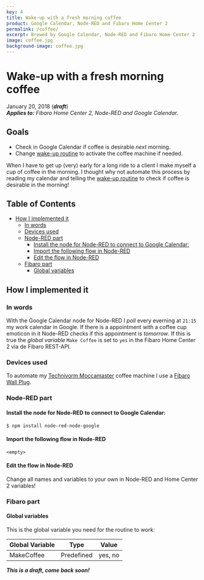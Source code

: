 ```yaml
---
key: 4
title: Wake-up with a fresh morning coffee
product: Google Calendar, Node-RED and Fibaro Home Center 2
permalink: /coffee/
excerpt: Brewed by Google Calendar, Node-RED and Fibaro Home Center 2
image: coffee.jpg
background-image: coffee.jpg
---
```


# Wake-up with a fresh morning coffee<!-- omit in toc -->

January 20, 2018 (_**draft**_)  
_**Applies to:** Fibaro Home Center 2, Node-RED and Google Calendar._

## Goals<!-- omit in toc -->

* Check in Google Calendar if coffee is desirable _next_ morning.
* Change [wake-up routine](/wakeup/) to activate the coffee machine if needed.

When I have to get up (very) early for a long ride to a client I make myself a cup of coffee in the morning. I thought why not automate this process by reading my calendar and telling the [wake-up routine](/wakeup/) to check if coffee is desirable in the morning!

## Table of Contents<!-- omit in toc -->
- [How I implemented it](#how-i-implemented-it)
  - [In words](#in-words)
  - [Devices used](#devices-used)
  - [Node-RED part](#node-red-part)
    - [Install the node for Node-RED to connect to Google Calendar:](#install-the-node-for-node-red-to-connect-to-google-calendar)
    - [Import the following flow in Node-RED](#import-the-following-flow-in-node-red)
    - [Edit the flow in Node-RED](#edit-the-flow-in-node-red)
  - [Fibaro part](#fibaro-part)
    - [Global variables](#global-variables)

## How I implemented it

### In words

With the Google Calendar node for Node-RED I _poll_ every everning at `21:15` my work calendar in Google. If there is a appointment with a coffee cup emoticon in it Node-RED checks if this appointment is _tomorrow_. If this is true the _global variable_ `Make Coffee` is set to `yes` in the Fibaro Home Center 2 via de Fibaro REST-API.

### Devices used
To automate my [Technivorm Moccamaster](https://www.moccamaster.com) coffee machine I use a [Fibaro Wall Plug](https://www.fibaro.com/en/products/wall-plug/).

### Node-RED part

#### Install the node for Node-RED to connect to Google Calendar:

`$ npm install node-red-node-google`

#### Import the following flow in Node-RED

```
<empty>
```

#### Edit the flow in Node-RED

Change all names and variables to your own in Node-RED and Home Center 2 variables!

### Fibaro part

#### Global variables

This is the global variable you need for the routine to work:

| Global Variable | Type       | Value   |
| --------------- | ---------- | ------- |
| MakeCoffee      | Predefined | yes, no |

_**This is a draft, come back soon!**_